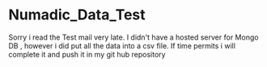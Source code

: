 # Numadic_Data_Test


Sorry i read the Test mail very late. 
I didn't have a hosted server for Mongo DB , however i did put all the data into a csv file. 
If time permits i will complete it and push it in my git hub repository
